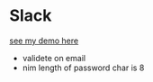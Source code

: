 # Slack
[see my demo here](https://nisimben.github.io/ng-signIn/)
* validete on email
* nim length of password char is 8 

